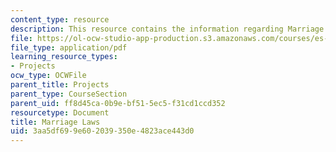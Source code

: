 ```yaml
---
content_type: resource
description: This resource contains the information regarding Marriage Laws.
file: https://ol-ocw-studio-app-production.s3.amazonaws.com/courses/es-253-aids-and-poverty-in-africa-spring-2005/3aa5df699e602039350e4823ace443d0_MITES_253S05_melissa_lat.pdf
file_type: application/pdf
learning_resource_types:
- Projects
ocw_type: OCWFile
parent_title: Projects
parent_type: CourseSection
parent_uid: ff8d45ca-0b9e-bf51-5ec5-f31cd1ccd352
resourcetype: Document
title: Marriage Laws
uid: 3aa5df69-9e60-2039-350e-4823ace443d0
---
```

